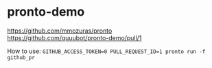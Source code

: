 pronto-demo
===========
https://github.com/mmozuras/pronto
<br/>
https://github.com/quuubot/pronto-demo/pull/1

How to use:
```GITHUB_ACCESS_TOKEN=0 PULL_REQUEST_ID=1 pronto run -f github_pr```
